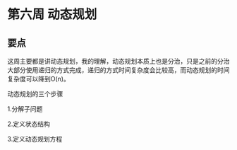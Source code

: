 # 第六周 动态规划

## 要点

这周主要都是讲动态规划，我的理解，动态规划本质上也是分治，只是之前的分治大部分使用递归的方式完成，递归的方式时间复杂度会比较高，而动态规划的时间复杂度可以降到O(n)。

动态规划的三个步骤

1.分解子问题

2.定义状态结构

3.定义动态规划方程